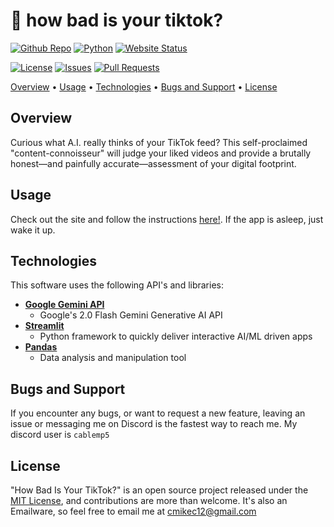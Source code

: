 # 🤢 how bad is your tiktok?

<p align="left">
  <a href="https://github.com/cablemp5/howbadisyourtiktokv1"><img src="https://img.shields.io/github/languages/code-size/cablemp5/howbadisyourtiktokv1" alt="Github Repo"></a>
  <a href="https://github.com/cablemp5/howbadisyourtiktokv1"><img src="https://img.shields.io/badge/python-3.9.13-blue?logo=python" alt="Python"></a>
  <a href="https://github.com/cablemp5/howbadisyourtiktokv1"><img src="https://img.shields.io/badge/status-up-green" alt="Website Status"></a>
<p/>
  
<p align="left">
  <a href="https://github.com/cablemp5/howbadisyourtiktokv1"><img src="https://img.shields.io/github/license/cablemp5/howbadisyourtiktokv1" alt="License"></a>
  <a href="https://github.com/cablemp5/howbadisyourtiktokv1"><img src="https://img.shields.io/github/issues/cablemp5/howbadisyourtiktokv1" alt="Issues"></a>
  <a href="https://github.com/cablemp5/howbadisyourtiktokv1/pulls"><img src="https://img.shields.io/badge/PRs-welcome-brightgreen" alt="Pull Requests"></a>
<p/>

<p align="left">
  <a href="#overview">Overview</a>
  •
  <a href="#usage">Usage</a>
  •
  <a href="#technologies">Technologies</a>
  •
  <a href="#bugs-and-support">Bugs and Support</a>
  •
  <a href="#license">License</a>
</p>
    
## Overview

Curious what A.I. really thinks of your TikTok feed? This self-proclaimed "content-connoisseur" will judge your liked videos and provide a brutally honest—and painfully accurate—assessment of your digital footprint.

## Usage

Check out the site and follow the instructions [here!](https://howbadisyourtiktokv2.streamlit.app/). If the app is asleep, just wake it up.

## Technologies

This software uses the following API's and libraries:

- [**Google Gemini API**](https://ai.google.dev/)
  - Google's 2.0 Flash Gemini Generative AI API 
- [**Streamlit**](https://streamlit.io/)
  - Python framework to quickly deliver interactive AI/ML driven apps
- [**Pandas**](https://github.com/google/gson)
  - Data analysis and manipulation tool
  
## Bugs and Support

If you encounter any bugs, or want to request a new feature, leaving an issue or messaging me on Discord is the fastest way to reach me. My discord user is `cablemp5`

## License

"How Bad Is Your TikTok?" is an open source project released under the [MIT License](LICENSE), and contributions are more than welcome. It's also an Emailware, so feel free to email me at [cmikec12@gmail.com](cmikec12@gmail.com) 
